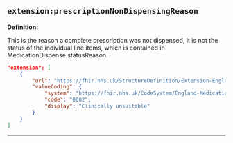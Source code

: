 ## `extension:prescriptionNonDispensingReason`

<b>Definition:</b><br>

This is the reason a complete prescription was not dispensed, it is not the status of the individual line items, which is contained in MedicationDispense.statusReason.

```json
"extension": [
    {
        "url": "https://fhir.nhs.uk/StructureDefinition/Extension-England-DMPrescriptionNonDispensingReason",
        "valueCoding": {
            "system": "https://fhir.nhs.uk/CodeSystem/England-MedicationDispenseStatusReason",
            "code": "0002",
            "display": "Clinically unsuitable"
        }
    }
]
```

---